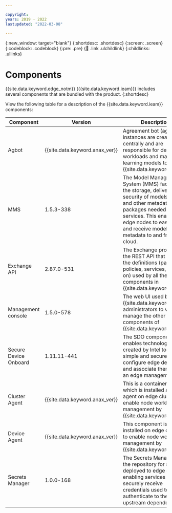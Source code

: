 ```yaml
---

copyright:
years: 2019 - 2022
lastupdated: "2022-03-08"

---
```


{:new_window: target="blank"}
{:shortdesc: .shortdesc}
{:screen: .screen}
{:codeblock: .codeblock}
{:pre: .pre}
{:child: .link .ulchildlink}
{:childlinks: .ullinks}

# Components

{{site.data.keyword.edge_notm}} ({{site.data.keyword.ieam}}) includes several components that are bundled with the product.
{:shortdesc}

View the following table for a description of the {{site.data.keyword.ieam}} components:

|Component|Version|Description|
|---------|-------|----|
|Agbot|{{site.data.keyword.anax_ver}}|Agreement bot (agbot) instances are created centrally and are responsible for deploying workloads and machine learning models to {{site.data.keyword.ieam}}.|
|MMS |1.5.3-338|The Model Management System (MMS) facilitates the storage, delivery, and security of models, data, and other metadata packages needed by edge services. This enables edge nodes to easily send and receive models and metadata to and from the cloud.|
|Exchange API|2.87.0-531|The Exchange provides the REST API that holds all the definitions (patterns, policies, services, and so on) used by all the other components in {{site.data.keyword.ieam}}.|
|Management console|1.5.0-578|The web UI used by {{site.data.keyword.ieam}} administrators to view and manage the other components of {{site.data.keyword.ieam}}.|
|Secure Device Onboard|1.11.11-441|The SDO component enables technology that is created by Intel to make it simple and secure to configure edge devices and associate them with an edge management hub.|
|Cluster Agent|{{site.data.keyword.anax_ver}}|This is a container image, which is installed as an agent on edge clusters to enable node workload management by {{site.data.keyword.ieam}}.|
|Device Agent|{{site.data.keyword.anax_ver}}|This component is installed on edge devices to enable node workload management by {{site.data.keyword.ieam}}.|
|Secrets Manager|1.0.0-168|The Secrets Manager is the repository for secrets deployed to edge devices, enabling services to securely receive credentials used to authenticate to their upstream dependencies.|
